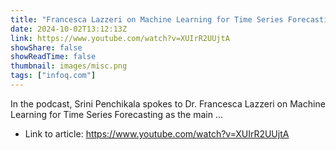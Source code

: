 ```yaml
---
title: "Francesca Lazzeri on Machine Learning for Time Series Forecasting"
date: 2024-10-02T13:12:13Z
link: https://www.youtube.com/watch?v=XUIrR2UUjtA
showShare: false
showReadTime: false
thumbnail: images/misc.png
tags: ["infoq.com"]
---
```

In the podcast, Srini Penchikala spokes to Dr. Francesca Lazzeri on Machine Learning for Time Series Forecasting as the main ...

- Link to article: https://www.youtube.com/watch?v=XUIrR2UUjtA